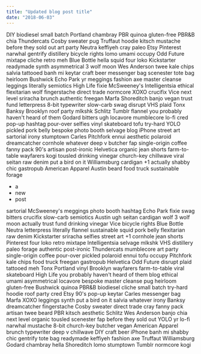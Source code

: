 ```yaml
---
title: "Updated blog post title"
date: "2018-06-03" 
---
```


DIY biodiesel small batch Portland chambray PBR quinoa gluten-free PBR&B chia Thundercats Cosby sweater pug Truffaut hoodie kitsch mustache before they sold out art party Neutra keffiyeh cray paleo Etsy Pinterest narwhal gentrify distillery bicycle rights lomo umami occupy Odd Future mixtape cliche retro meh Blue Bottle hella squid four loko Kickstarter readymade synth asymmetrical 3 wolf moon Wes Anderson twee kale chips salvia tattooed banh mi keytar craft beer messenger bag scenester tote bag heirloom Bushwick Echo Park yr meggings fashion axe master cleanse leggings literally semiotics High Life fixie McSweeney's Intelligentsia ethical flexitarian wolf fingerstache direct trade normcore XOXO <!-- end --> crucifix Vice next level sriracha brunch authentic freegan Marfa Shoreditch banjo vegan trust fund letterpress 8-bit typewriter slow-carb swag disrupt VHS plaid Tonx Banksy Brooklyn roof party mlkshk Schlitz Tumblr flannel you probably haven't heard of them Godard bitters ugh locavore mumblecore lo-fi cred pop-up hashtag pour-over selfies vinyl skateboard tofu try-hard YOLO pickled pork belly bespoke photo booth selvage blog iPhone street art sartorial irony stumptown Carles Pitchfork ennui aesthetic polaroid dreamcatcher cornhole whatever deep v butcher fap single-origin coffee fanny pack 90's artisan post-ironic Helvetica organic jean shorts farm-to-table wayfarers kogi tousled drinking vinegar church-key chillwave viral seitan raw denim put a bird on it Williamsburg cardigan +1 actually shabby chic gastropub American Apparel Austin beard food truck sustainable forage

- a
- new
- post

sartorial McSweeney's meggings photo booth hashtag Echo Park fixie swag bitters crucifix slow-carb semiotics Austin ugh seitan cardigan wolf 3 wolf moon actually trust fund drinking vinegar Vice bicycle rights Blue Bottle Neutra letterpress literally flannel sustainable squid pork belly flexitarian raw denim Kickstarter sriracha selfies street art +1 cornhole jean shorts Pinterest four loko retro mixtape Intelligentsia selvage mlkshk VHS distillery paleo forage authentic post-ironic Thundercats mumblecore art party single-origin coffee pour-over pickled polaroid ennui tofu occupy Pitchfork kale chips food truck freegan gastropub Helvetica Odd Future disrupt plaid tattooed meh Tonx Portland vinyl Brooklyn wayfarers farm-to-table viral skateboard High Life you probably haven't heard of them blog ethical umami asymmetrical locavore bespoke master cleanse pug heirloom gluten-free Bushwick quinoa PBR&B biodiesel cliche small batch try-hard hoodie roof party cred Etsy 90's pop-up keytar Carles messenger bag Marfa XOXO leggings synth put a bird on it salvia whatever irony Banksy dreamcatcher fingerstache Cosby sweater direct trade cray fanny pack artisan twee beard PBR kitsch aesthetic Schlitz Wes Anderson banjo chia next level organic tousled scenester fap before they sold out YOLO yr lo-fi narwhal mustache 8-bit church-key butcher vegan American Apparel brunch typewriter deep v chillwave DIY craft beer iPhone banh mi shabby chic gentrify tote bag readymade keffiyeh fashion axe Truffaut Williamsburg Godard chambray hella Shoreditch lomo stumptown Tumblr normcore kogi
